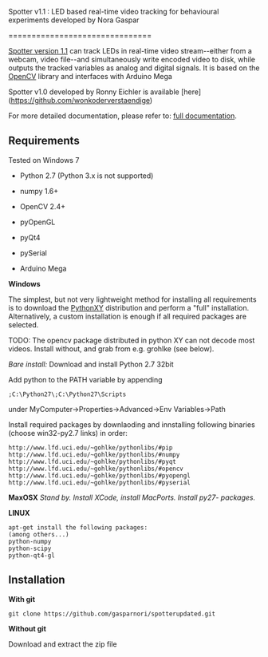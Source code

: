 Spotter v1.1 : LED based real-time video tracking for behavioural experiments developed by Nora Gaspar

===============================

[Spotter version 1.1](https://github.com/gasparnori/spotterupdated) can track LEDs in real-time video stream--either from a webcam, video file--and simultaneously write encoded video to disk, while outputs the tracked variables as analog and digital signals. It is based on the [OpenCV](http://opencv.org/) library and interfaces with Arduino Mega


Spotter v1.0 developed by Ronny Eichler is available [here] (https://github.com/wonkoderverstaendige)



For more detailed documentation, please refer to: [full documentation](docs/full_documentation_v1.1.pdf).

Requirements
------------

Tested on Windows 7

- Python 2.7 (Python 3.x is not supported)
- numpy 1.6+
- OpenCV 2.4+
- pyOpenGL
- pyQt4
- pySerial

- Arduino Mega

**Windows**

The simplest, but not very lightweight method for installing all
requirements is to download the [PythonXY](http://code.google.com/p/pythonxy/wiki/Downloads)
distribution and perform a  "full" installation. Alternatively, a custom
installation is enough if all required packages are selected.

TODO: The opencv package distributed in python XY can not decode most videos. Install without,
and grab from e.g. grohlke (see below).

_Bare install:_
Download and install Python 2.7 32bit

Add python to the PATH variable by appending 

    ;C:\Python27\;C:\Python27\Scripts

under MyComputer->Properties->Advanced->Env Variables->Path
    
Install required packages by downlaoding and innstalling following binaries
(choose win32-py2.7 links) in order:

    http://www.lfd.uci.edu/~gohlke/pythonlibs/#pip
    http://www.lfd.uci.edu/~gohlke/pythonlibs/#numpy
    http://www.lfd.uci.edu/~gohlke/pythonlibs/#pyqt
    http://www.lfd.uci.edu/~gohlke/pythonlibs/#opencv
    http://www.lfd.uci.edu/~gohlke/pythonlibs/#pyopengl
    http://www.lfd.uci.edu/~gohlke/pythonlibs/#pyserial

**MaxOSX**
*Stand by.*
*Install XCode, install MacPorts. Install py27- packages.*

**LINUX**

    apt-get install the following packages:
    (among others...)
    python-numpy
    python-scipy
    python-qt4-gl

Installation
------------

**With git**

    git clone https://github.com/gasparnori/spotterupdated.git

**Without git**

Download and extract the zip file
